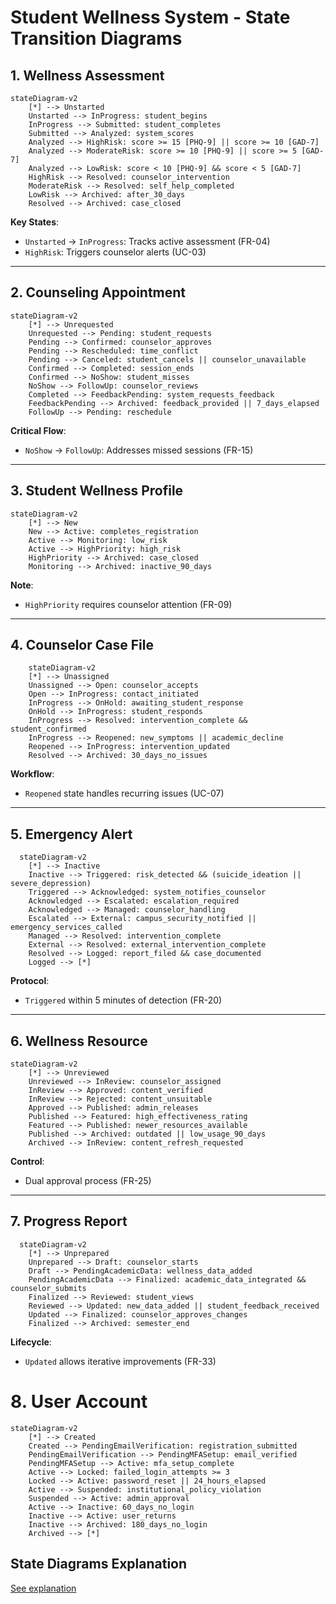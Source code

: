 # Student Wellness System - State Transition Diagrams

## 1. Wellness Assessment

```mermaid
stateDiagram-v2
    [*] --> Unstarted
    Unstarted --> InProgress: student_begins
    InProgress --> Submitted: student_completes
    Submitted --> Analyzed: system_scores
    Analyzed --> HighRisk: score >= 15 [PHQ-9] || score >= 10 [GAD-7]
    Analyzed --> ModerateRisk: score >= 10 [PHQ-9] || score >= 5 [GAD-7]
    Analyzed --> LowRisk: score < 10 [PHQ-9] && score < 5 [GAD-7]
    HighRisk --> Resolved: counselor_intervention
    ModerateRisk --> Resolved: self_help_completed
    LowRisk --> Archived: after_30_days
    Resolved --> Archived: case_closed
```
**Key States**:  
- `Unstarted` → `InProgress`: Tracks active assessment (FR-04)  
- `HighRisk`: Triggers counselor alerts (UC-03)  

---

## 2. Counseling Appointment

```mermaid
stateDiagram-v2
    [*] --> Unrequested
    Unrequested --> Pending: student_requests
    Pending --> Confirmed: counselor_approves
    Pending --> Rescheduled: time_conflict
    Pending --> Canceled: student_cancels || counselor_unavailable
    Confirmed --> Completed: session_ends
    Confirmed --> NoShow: student_misses
    NoShow --> FollowUp: counselor_reviews
    Completed --> FeedbackPending: system_requests_feedback
    FeedbackPending --> Archived: feedback_provided || 7_days_elapsed
    FollowUp --> Pending: reschedule
```
**Critical Flow**:  
- `NoShow` → `FollowUp`: Addresses missed sessions (FR-15)  

---

## 3. Student Wellness Profile
```mermaid
stateDiagram-v2
    [*] --> New
    New --> Active: completes_registration
    Active --> Monitoring: low_risk
    Active --> HighPriority: high_risk
    HighPriority --> Archived: case_closed
    Monitoring --> Archived: inactive_90_days
```

**Note**:  
- `HighPriority` requires counselor attention (FR-09)  

---

## 4. Counselor Case File

```mermaid
    stateDiagram-v2
    [*] --> Unassigned
    Unassigned --> Open: counselor_accepts
    Open --> InProgress: contact_initiated
    InProgress --> OnHold: awaiting_student_response
    OnHold --> InProgress: student_responds
    InProgress --> Resolved: intervention_complete && student_confirmed
    InProgress --> Reopened: new_symptoms || academic_decline
    Reopened --> InProgress: intervention_updated
    Resolved --> Archived: 30_days_no_issues
```
**Workflow**:  
- `Reopened` state handles recurring issues (UC-07)  

---

## 5. Emergency Alert

```mermaid
  stateDiagram-v2
    [*] --> Inactive
    Inactive --> Triggered: risk_detected && (suicide_ideation || severe_depression)
    Triggered --> Acknowledged: system_notifies_counselor
    Acknowledged --> Escalated: escalation_required
    Acknowledged --> Managed: counselor_handling
    Escalated --> External: campus_security_notified || emergency_services_called
    Managed --> Resolved: intervention_complete
    External --> Resolved: external_intervention_complete
    Resolved --> Logged: report_filed && case_documented
    Logged --> [*]
```
**Protocol**:  
- `Triggered` within 5 minutes of detection (FR-20)  

---

## 6. Wellness Resource
```mermaid
stateDiagram-v2
    [*] --> Unreviewed
    Unreviewed --> InReview: counselor_assigned
    InReview --> Approved: content_verified
    InReview --> Rejected: content_unsuitable
    Approved --> Published: admin_releases
    Published --> Featured: high_effectiveness_rating
    Featured --> Published: newer_resources_available
    Published --> Archived: outdated || low_usage_90_days
    Archived --> InReview: content_refresh_requested
```
**Control**:  
- Dual approval process (FR-25)  

---

## 7. Progress Report

```mermaid
  stateDiagram-v2
    [*] --> Unprepared
    Unprepared --> Draft: counselor_starts
    Draft --> PendingAcademicData: wellness_data_added
    PendingAcademicData --> Finalized: academic_data_integrated && counselor_submits
    Finalized --> Reviewed: student_views
    Reviewed --> Updated: new_data_added || student_feedback_received
    Updated --> Finalized: counselor_approves_changes
    Finalized --> Archived: semester_end
```
**Lifecycle**:  
- `Updated` allows iterative improvements (FR-33)
# 8. User Account 
```mermaid
stateDiagram-v2
    [*] --> Created
    Created --> PendingEmailVerification: registration_submitted
    PendingEmailVerification --> PendingMFASetup: email_verified
    PendingMFASetup --> Active: mfa_setup_complete
    Active --> Locked: failed_login_attempts >= 3
    Locked --> Active: password_reset || 24_hours_elapsed
    Active --> Suspended: institutional_policy_violation
    Suspended --> Active: admin_approval
    Active --> Inactive: 60_days_no_login
    Inactive --> Active: user_returns
    Inactive --> Archived: 180_days_no_login
    Archived --> [*]
```
## State Diagrams Explanation  
[See explanation](https://github.com/ZiyandaPetela/Student_Mental_Wellness_Academic_Support_System/blob/main/state_and_workflow_modeling/workflow_explanations.md)  
